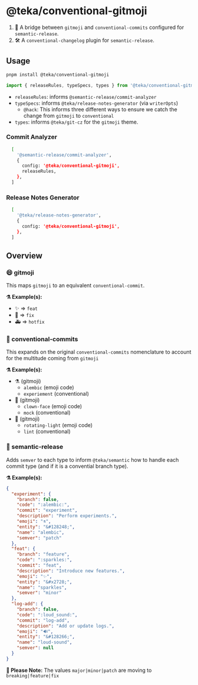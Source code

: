 # @teka/conventional-gitmoji

1. 🌉️ A bridge between `gitmoji` and `conventional-commits` configured for `semantic-release`.
2. 🛠️ A `conventional-changelog` plugin for `semantic-release`.

## Usage

```sh
pnpm install @teka/conventional-gitmoji
```

```ts
import { releaseRules, typeSpecs, types } from '@teka/conventional-gitmoji`
```

- `releaseRules`: informs `@semantic-release/commit-analyzer`
- `typeSpecs`: informs `@teka/release-notes-generator` (via `writerOpts`)
  - `@hack`: This informs three different ways to ensure we catch the change from `gitmoji` to `conventional`
- `types`: informs `@teka/git-cz` for the `gitmoji` theme.

### Commit Analyzer

```sh
  [
    '@semantic-release/commit-analyzer',
    {
      config: '@teka/conventional-gitmoji',
      releaseRules,
    },
  ]
```

### Release Notes Generator

```sh
  [
    '@teka/release-notes-generator',
    {
      config: '@teka/conventional-gitmoji',
    },
  ]
```

## Overview

### 😄️ gitmoji

This maps `gitmoji` to an equivalent `conventional-commit`.

**⚗️ Example(s):**

- ✨️ => `feat`
- 🐛️ => `fix`
- 🚑️ => `hotfix`

### 📝️ conventional-commits

This expands on the original `conventional-commits` nomenclature to account for the multitude coming from `gitmoji`

**⚗️ Example(s):**

- ⚗️ (gitmoji)
  - `alembic` (emoji code)
  - `experiement` (conventional)
- 🤡️ (gitmoji)
  - `clown-face` (emoji code)
  - `mock` (conventional)
- 🚨️ (gitmoji)
  - `rotating-light` (emoji code)
  - `lint` (conventional)

### 🚀️ semantic-release

Adds `semver` to each type to inform `@teka/semantic` how to handle each commit type (and if it is a convential branch type).

**⚗️ Example(s):**

```json
{
  "experiment": {
    "branch": false,
    "code": ":alembic:",
    "commit": "experiment",
    "description": "Perform experiments.",
    "emoji": "⚗️",
    "entity": "&#128248;",
    "name": "alembic",
    "semver": "patch"
  },
  "feat": {
    "branch": "feature",
    "code": ":sparkles:",
    "commit": "feat",
    "description": "Introduce new features.",
    "emoji": "✨",
    "entity": "&#x2728;",
    "name": "sparkles",
    "semver": "minor"
  },
  "log-add": {
    "branch": false,
    "code": ":loud_sound:",
    "commit": "log-add",
    "description": "Add or update logs.",
    "emoji": "🔊",
    "entity": "&#128266;",
    "name": "loud-sound",
    "semver": null
  }
}
```

**📝️ Please Note:** The values `major|minor|patch` are moving to `breaking|feature|fix`
